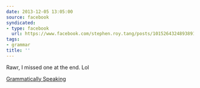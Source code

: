 ```yaml
---
date: 2013-12-05 13:05:00
source: facebook
syndicated:
- type: facebook
  url: https://www.facebook.com/stephen.roy.tang/posts/10152643248938912
tags:
- grammar
title: ''
---
```


Rawr, I missed one at the end. Lol

[Grammatically Speaking](https://m.staples.ca/sbdca/en_CA/cre/programs/grammarquiz/)